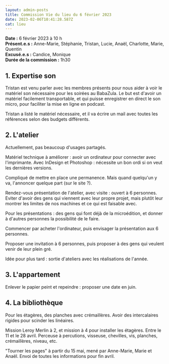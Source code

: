 ```yaml
---
layout: admin-posts
title: Commission Vie du lieu du 6 février 2023
date: 2023-02-06T10:41:28.587Z
cat: lieu
---
```

**Date :** 6 février 2023 à 10 h\
**Présent.e.s :** Anne-Marie, Stéphanie, Tristan, Lucie, Anaël, Charlotte, Marie, Quentin\
**Excusé.e.s :** Candice, Monique\
**Durée de la commission :** 1h30

## 1. Expertise son

Tristan est venu parler avec les membres présents pour nous aider à voir le matériel son nécessaire pour les soirées au BabaZula. Le but est d'avoir un matériel facilement transportable, et qui puisse enregistrer en direct le son micro, pour faciliter la mise en ligne en podcast.

Tristan a listé le matériel nécessaire, et il va écrire un mail avec toutes les références selon des budgets différents.

## 2. L'atelier 

Actuellement, pas beaucoup d'usages partagés. 

Matériel technique à améliorer : avoir un ordinateur pour connecter avec l'imprimante. Avec InDesign et Photoshop : nécessite un bon ordi si on veut les dernières versions.

Compliqué de mettre en place une permanence. Mais quand quelqu'un y va, l'annoncer quelque part (sur le site ?).

Rendez-vous présentation de l'atelier, avec visite : ouvert à 6 personnes. Eviter d'avoir des gens qui viennent avec leur propre projet, mais plutôt leur montrer les limites de nos machines et ce qui est faisable avec. 

Pour les présentations : des gens qui font déjà de la microédition, et donner à d'autres personnes la possibilité de le faire. 

Commencer par acheter l'ordinateur, puis envisager la présentation aux 6 personnes.

Proposer une invitation à 6 personnes, puis proposer à des gens qui veulent venir de leur plein gré. 

Idée pour plus tard : sortie d'ateliers avec les réalisations de l'année.

## 3. L'appartement

Enlever le papier peint et repeindre : proposer une date en juin. 

## 4. La bibliothèque

Pour les étagères, des planches avec crémaillères. Avoir des intercalaires rigides pour scinder les linéaires.

Mission Leroy Merlin à 2, et mission à 4 pour installer les étagères. Entre le 11 et le 28 avril. Perceuse à percutions, visseuse, chevilles, vis, planches, crémaillères, niveau, etc.

"Tourner les pages" à partir du 15 mai, mené par Anne-Marie, Marie et Anaël. Envoi de toutes les informations pour fin avril.